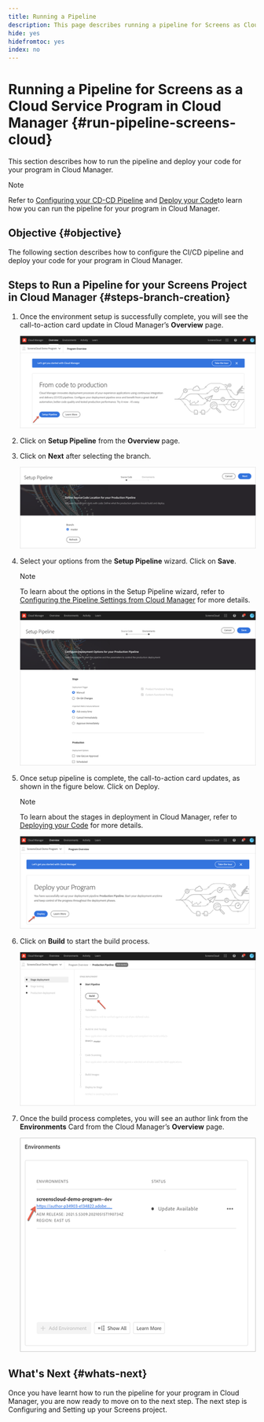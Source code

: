 ```yaml
---
title: Running a Pipeline
description: This page describes running a pipeline for Screens as Cloud Service project in Cloud Manager.
hide: yes
hidefromtoc: yes
index: no
---
```


# Running a Pipeline for Screens as a Cloud Service Program in Cloud Manager {#run-pipeline-screens-cloud}

This section describes how to run the pipeline and deploy your code for your program in Cloud Manager.

>[!NOTE]
>Refer to [Configuring  your CD-CD Pipeline](https://experienceleague.adobe.com/docs/experience-manager-cloud-service/implementing/using-cloud-manager/configure-pipeline.html?lang=en) and [Deploy your Code](https://experienceleague.adobe.com/docs/experience-manager-cloud-service/implementing/using-cloud-manager/deploy-code.html?lang=en)to learn how you can run the pipeline for your program in Cloud Manager.

## Objective {#objective}

The following section describes how to configure the CI/CD pipeline and deploy your code for your program in Cloud Manager.

## Steps to Run a Pipeline for your Screens Project in Cloud Manager {#steps-branch-creation}

1. Once the environment setup is successfully complete, you will see the call-to-action card update in Cloud Manager’s **Overview** page. 

   ![image](/help/screens-cloud/assets/onboarding/add-environ3.png)

1. Click on **Setup Pipeline** from the **Overview** page.

1. Click on **Next** after selecting the branch.

   ![image](/help/screens-cloud/assets/onboarding/run-pipeline1.png)
 
1. Select your options from the **Setup Pipeline** wizard. Click on **Save**.

   >[!NOTE]
   >To learn about the options in the Setup Pipeline wizard, refer to [Configuring the Pipeline Settings from Cloud Manager](https://experienceleague.adobe.com/docs/experience-manager-cloud-service/implementing/using-cloud-manager/configure-pipeline.html?lang=en) for more details.

   ![image](/help/screens-cloud/assets/onboarding/run-pipeline2.png)

1. Once setup pipeline is complete, the call-to-action card updates, as shown in the figure below. Click on Deploy.

   >[!NOTE]
   >To learn about the stages in deployment in Cloud Manager, refer to [Deploying your Code](https://experienceleague.adobe.com/docs/experience-manager-cloud-service/implementing/using-cloud-manager/deploy-code.html?lang=en) for more details.

   ![image](/help/screens-cloud/assets/onboarding/run-pipeline3.png)

1. Click on **Build** to start the build process.

   ![image](/help/screens-cloud/assets/onboarding/run-pipeline4.png)

1. Once the build process completes, you will see an author link from the **Environments** Card from the Cloud Manager’s **Overview** page.

   ![image](/help/screens-cloud/assets/onboarding/run-pipeline5.png)

## What's Next {#whats-next}

Once you have learnt how to run the pipeline for your program in Cloud Manager, you are now ready to move on to the next step. The next step is Configuring and Setting up your Screens project.